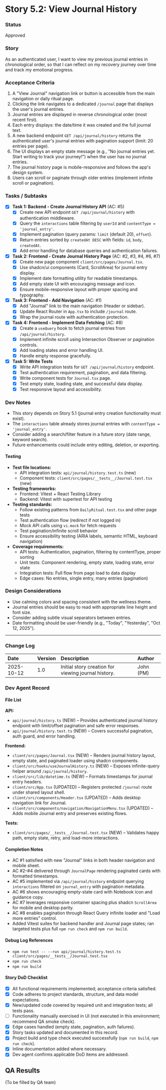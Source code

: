 # Story 5.2: View Journal History

### Status
Approved

### Story
As an authenticated user, I want to view my previous journal entries in chronological order, so that I can reflect on my recovery journey over time and track my emotional progress.

### Acceptance Criteria
1. A "View Journal" navigation link or button is accessible from the main navigation or daily ritual page.
2. Clicking the link navigates to a dedicated `/journal` page that displays the user's journal entries.
3. Journal entries are displayed in reverse chronological order (most recent first).
4. Each entry displays: the date/time it was created and the full journal text.
5. A new backend endpoint `GET /api/journal/history` returns the authenticated user's journal entries with pagination support (limit: 20 entries per page).
6. The UI displays an empty state message (e.g., "No journal entries yet. Start writing to track your journey!") when the user has no journal entries.
7. The journal history page is mobile-responsive and follows the app's design system.
8. Users can scroll or paginate through older entries (implement infinite scroll or pagination).

### Tasks / Subtasks
- [x] **Task 1: Backend - Create Journal History API** (AC: #5)
  - [x] Create new API endpoint `GET /api/journal/history` with authentication middleware.
  - [x] Query the `interactions` table filtering by `userId` and `contentType = 'journal_entry'`.
  - [x] Implement pagination (query params: `limit` (default 20), `offset`).
  - [x] Return entries sorted by `createdAt DESC` with fields: `id`, `body`, `createdAt`.
  - [x] Add error handling for database queries and authentication failures.
- [x] **Task 2: Frontend - Create Journal History Page** (AC: #2, #3, #4, #6, #7)
  - [x] Create new page component `client/src/pages/Journal.tsx`.
  - [x] Use shadcn/ui components (Card, ScrollArea) for journal entry display.
  - [x] Implement date formatting utility for readable timestamps.
  - [x] Add empty state UI with encouraging message and icon.
  - [x] Ensure mobile-responsive layout with proper spacing and typography.
- [x] **Task 3: Frontend - Add Navigation** (AC: #1)
  - [x] Add "Journal" link to the main navigation (Header or sidebar).
  - [x] Update React Router in `App.tsx` to include `/journal` route.
  - [x] Wrap the journal route with authentication protection.
- [x] **Task 4: Frontend - Implement Data Fetching** (AC: #8)
  - [x] Create a `useQuery` hook to fetch journal entries from `/api/journal/history`.
  - [x] Implement infinite scroll using Intersection Observer or pagination controls.
  - [x] Add loading states and error handling UI.
  - [x] Handle empty response gracefully.
- [x] **Task 5: Write Tests**
  - [x] Write API integration tests for `GET /api/journal/history` endpoint.
  - [x] Test authentication requirement, pagination, and data filtering.
  - [x] Write component tests for `Journal.tsx` page.
  - [x] Test empty state, loading state, and successful data display.
  - [x] Test responsive layout and accessibility.

### Dev Notes
* This story depends on Story 5.1 (journal entry creation functionality must exist).
* The `interactions` table already stores journal entries with `contentType = 'journal_entry'`.
* Consider adding a search/filter feature in a future story (date range, keyword search).
* Future enhancements could include entry editing, deletion, or exporting.

#### Testing
- **Test file locations:**
  - API integration tests: `api/journal/history.test.ts` (new)
  - Component tests: `client/src/pages/__tests__/Journal.test.tsx` (new)
- **Testing frameworks:**
  - Frontend: Vitest + React Testing Library
  - Backend: Vitest with supertest for API testing
- **Testing standards:**
  - Follow existing patterns from `DailyRitual.test.tsx` and other page tests
  - Test authentication flow (redirect if not logged in)
  - Mock API calls using `vi.mock` for fetch requests
  - Test pagination/infinite scroll behavior
  - Ensure accessibility testing (ARIA labels, semantic HTML, keyboard navigation)
- **Coverage requirements:**
  - API tests: Authentication, pagination, filtering by contentType, proper sorting
  - Unit tests: Component rendering, empty state, loading state, error state
  - Integration tests: Full flow from page load to data display
  - Edge cases: No entries, single entry, many entries (pagination)

### Design Considerations
* Use calming colors and spacing consistent with the wellness theme.
* Journal entries should be easy to read with appropriate line height and font size.
* Consider adding subtle visual separators between entries.
* Date formatting should be user-friendly (e.g., "Today", "Yesterday", "Oct 12, 2025").

---
### Change Log
| Date | Version | Description | Author |
| :--- | :--- | :--- | :--- |
| 2025-10-12 | 1.0 | Initial story creation for viewing journal history. | John (PM) |

### Dev Agent Record

#### File List
**API:**
- `api/journal/history.ts` (NEW) – Provides authenticated journal history endpoint with limit/offset pagination and safe error responses.
- `api/journal/history.test.ts` (NEW) – Covers successful pagination, auth guard, and error handling.

**Frontend:**
- `client/src/pages/Journal.tsx` (NEW) – Renders journal history layout, empty state, and paginated loader using shadcn components.
- `client/src/hooks/useJournalHistory.ts` (NEW) – Exposes infinite-query helper around `/api/journal/history`.
- `client/src/lib/datetime.ts` (NEW) – Formats timestamps for journal entry headers.
- `client/src/App.tsx` (UPDATED) – Registers protected `/journal` route under shared layout shell.
- `client/src/components/Header.tsx` (UPDATED) – Adds desktop navigation link for Journal.
- `client/src/components/navigation/NavigationMenu.tsx` (UPDATED) – Adds mobile Journal entry and preserves existing flows.

**Tests:**
- `client/src/pages/__tests__/Journal.test.tsx` (NEW) – Validates happy path, empty state, retry, and load-more interactions.

#### Completion Notes
- AC #1 satisfied with new "Journal" links in both header navigation and mobile sheet.
- AC #2–#4 delivered through `JournalPage` rendering paginated cards with formatted timestamps.
- AC #5 implemented via `/api/journal/history` endpoint querying `interactions` filtered on `journal_entry` with pagination metadata.
- AC #6 shows encouraging empty-state card with Notebook icon and guidance copy.
- AC #7 leverages responsive container spacing plus shadcn `ScrollArea` for mobile and desktop parity.
- AC #8 enables pagination through React Query infinite loader and "Load more entries" control.
- Added Vitest suites for backend handler and Journal page states; ran targeted tests plus full `npm run check` and `npm run build`.

#### Debug Log References
- `npm run test -- --run api/journal/history.test.ts client/src/pages/__tests__/Journal.test.tsx`
- `npm run check`
- `npm run build`

#### Story DoD Checklist
- [x] All functional requirements implemented; acceptance criteria satisfied.
- [x] Code adheres to project standards, structure, and data model expectations.
- [x] New/updated code covered by required unit and integration tests; all tests pass.
- [ ] Functionality manually exercised in UI (not executed in this environment; recommend QA smoke check).
- [x] Edge cases handled (empty state, pagination, auth failures).
- [x] Story tasks updated and documented in this record.
- [x] Project build and type check executed successfully (`npm run build`, `npm run check`).
- [x] Inline documentation added where necessary.
- [x] Dev agent confirms applicable DoD items are addressed.

## QA Results
(To be filled by QA team)
